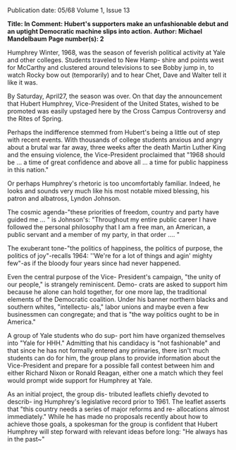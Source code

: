 Publication date: 05/68
Volume 1, Issue 13

**Title: In Comment: Hubert's supporters make an unfashionable debut and an uptight Democratic machine slips into action.**
**Author: Michael Mandelbaum**
**Page number(s): 2**

Humphrey
Winter, 1968, was the season of feverish 
political activity at Yale and other 
colleges. Students traveled to New Hamp-
shire and points west for McCarthy and 
clustered around televisions to see Bobby 
jump in, to watch Rocky bow out 
(temporarily) and to hear Chet, Dave and 
Walter tell it like it was. 

By Saturday, April27, the season was 
over. On that day the announcement that 
Hubert Humphrey, Vice-President of the 
United States, wished to be promoted was 
easily upstaged here by the Cross Campus 
Controversy and the Rites of Spring. 

Perhaps the indifference stemmed from 
Hubert's being a little out of step with 
recent events. With thousands of college 
students anxious and angry about a brutal 
war far away, three weeks after the death 
Martin Luther King and the ensuing 
violence, the Vice-President proclaimed 
that "1968 should be ... a time of great 
confidence and above all ... a time for 
public happiness in this nation." 

Or perhaps Humphrey's rhetoric is too 
uncomfortably familiar. Indeed, he looks 
and sounds very much like his most 
notable mixed blessing, his patron and 
albatross, Lyndon Johnson. 

The cosmic agenda-"these priorities 
of freedom, country and party have 
guided me ... " is Johnson's: "Throughout 
my entire public career I have followed 
the personal philosophy that I am a free 
man, an American, a public servant and 
a member of my party, in that order .... " 

The exuberant tone-"the politics of 
happiness, the politics of purpose, the 
politics of joy"-recalls 1964: ''We're for 
a lot of things and agin' mighty few"-as 
if the bloody four years since had never 
happened. 

Even the central purpose of the Vice-
President's campaign, "the unity of our 
people," is strangely reminiscent. Demo-
crats are asked to support him because he 
alone can hold together, for one more lap, 
the traditional elements of the Democratic 
coalition. Under his banner northern 
blacks and southern whites, "intellectu-
als," labor unions and maybe even a few 
businessmen can congregate; and that is 
"the way politics ought to be in America." 

A group of Yale students who do sup-
port him have organized themselves into 
"Yale for HHH." Admitting that his 
candidacy is "not fashionable" and that 
since he has not formally entered any 
primaries, there isn't much students can 
do for him, the group plans to provide 
information about the Vice-President and 
prepare for a possible fall contest between 
him and either Richard Nixon or Ronald 
Reagan, either one a match which they 
feel would prompt wide support for 
Humphrey at Yale. 

As an initial project, the group dis-
tributed leaflets chiefly devoted to describ-
ing Humphrey's legislative record prior to 
1961. The leaflet asserts that "this country 
needs a series of major reforms and re-
allocations almost immediately." While 
he has made no proposals recently about 
how to achieve those goals, a spokesman 
for the group is confident that Hubert 
Humphrey will step forward with relevant 
ideas before long: "He always has in 
the past~"